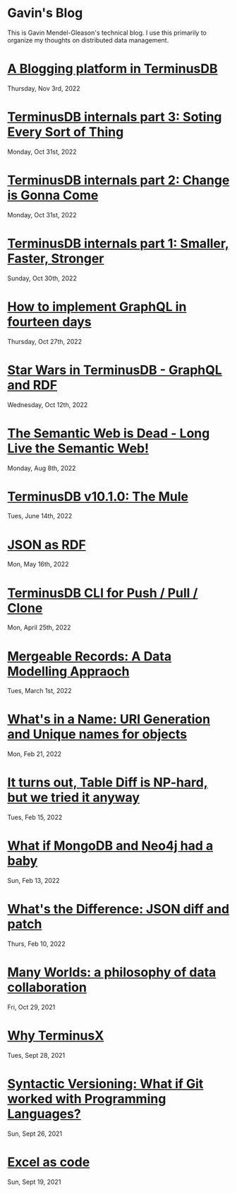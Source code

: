 # Gavin's Blog

This is Gavin Mendel-Gleason's technical blog. I use this primarily to
organize my thoughts on distributed data management.

# [A Blogging platform in TerminusDB](/.entries/terminus_blog.md)

Thursday, Nov 3rd, 2022

# [TerminusDB internals part 3: Soting Every Sort of Thing](./entries/data_layout.md)

Monday, Oct 31st, 2022

# [TerminusDB internals part 2: Change is Gonna Come](./entries/mutable_graphs.md)

Monday, Oct 31st, 2022

# [TerminusDB internals part 1: Smaller, Faster, Stronger](./entries/graph_representation.md)

Sunday, Oct 30th, 2022

# [How to implement GraphQL in fourteen days](./entries/graphql_in_fourteen_days.md)

Thursday, Oct 27th, 2022

# [Star Wars in TerminusDB - GraphQL and RDF](./entries/star_wars.md)

Wednesday, Oct 12th, 2022

# [The Semantic Web is Dead - Long Live the Semantic Web!](./entries/semantic_future.md)

Monday, Aug 8th, 2022

# [TerminusDB v10.1.0: The Mule](./entries/terminusdb_v1.1.md)

Tues, June 14th, 2022

# [JSON as RDF](./entries/json_as_rdf.md)

Mon, May 16th, 2022

# [TerminusDB CLI for Push / Pull / Clone](./entries/terminusdb_cli.md)

Mon, April 25th, 2022

# [Mergeable Records: A Data Modelling Appraoch](./entries/mergeable_records.md)

Tues, March 1st, 2022

# [What's in a Name: URI Generation and Unique names for objects](./entries/iri_generation.md)

Mon, Feb 21, 2022

# [It turns out, Table Diff is NP-hard, but we tried it anyway](./entries/table_diff_is_np_hard.md)

Tues, Feb 15, 2022

# [What if MongoDB and Neo4j had a baby](./entries/mongo_neo4j_terminus.md)

Sun, Feb 13, 2022

# [What's the Difference: JSON diff and patch](./entries/json_diff_and_patch.md)

Thurs, Feb 10, 2022

# [Many Worlds: a philosophy of data collaboration](./entries/many_worlds.md)

Fri, Oct 29, 2021

# [Why TerminusX](./entries/why_terminusx.md)

Tues, Sept 28, 2021

# [Syntactic Versioning: What if Git worked with Programming Languages?](./entries/syntactic_versioning.md)

Sun, Sept 26, 2021

# [Excel as code](./entries/excel_as_code.md)

Sun, Sept 19, 2021
